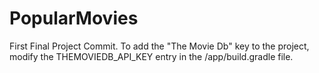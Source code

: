 # PopularMovies
First Final Project Commit.
To add the "The Movie Db" key to the project, modify the THEMOVIEDB_API_KEY entry in the /app/build.gradle file.
